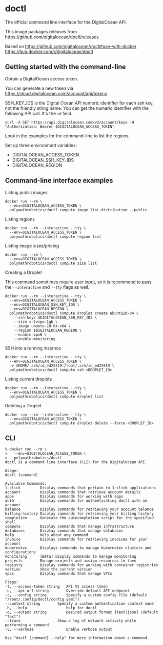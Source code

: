 # doctl

The official command line interface for the DigitalOcean API.

This image packages releases from https://github.com/digitalocean/doctl/releases

Based on https://github.com/digitalocean/doctl#use-with-docker
https://hub.docker.com/r/digitalocean/doctl

## Getting started with the command-line

Obtain a DigitalOcean access token.

You can generate a new token via https://cloud.digitalocean.com/account/api/tokens

SSH_KEY_IDS is the Digital Ocean API numeric identifier for each ssh key, not 
the friendly string name. You can get the numeric identifier with the following
API call. It's the `id` field:
```
curl -X GET https://api.digitalocean.com/v2/account/keys -H "Authorization: Bearer $DIGITALOCEAN_ACCESS_TOKEN"
```

Look in the examples for the command-line to list the regions.

Set up three environment variables:
- DIGITALOCEAN_ACCESS_TOKEN
- DIGITALOCEAN_SSH_KEY_IDS
- DIGITALOCEAN_REGION

## Command-line interface examples

Listing public images
```
docker run --rm \
  --env=DIGITALOCEAN_ACCESS_TOKEN \
  polymathrobotics/doctl compute image list-distribution --public
```

Listing regions
```
docker run --rm --interactive --tty \
  --env=DIGITALOCEAN_ACCESS_TOKEN \
  polymathrobotics/doctl compute region list
```

Listing image sizes/pricing
```
docker run --rm \
  --env=DIGITALOCEAN_ACCESS_TOKEN \
  polymathrobotics/doctl compute size list
```

Creating a Droplet

This command sometimes require user input, so it is recommend to pass the
`--interactive` and `--tty` flags as well.

```
docker run --rm --interactive --tty \
  --env=DIGITALOCEAN_ACCESS_TOKEN \
  --env=DIGITALOCEAN_SSH_KEY_IDS \
  --env=DIGITALOCEAN_REGION \
  polymathrobotics/doctl compute droplet create ubuntu20-04 \
    --ssh-keys $DIGITALOCEAN_SSH_KEY_IDS \
    --size s-1vcpu-1gb \
    --image ubuntu-20-04-x64 \
    --region $DIGITALOCEAN_REGION \
    --enable-ipv6 \
    --enable-monitoring
```

SSH into a running instance
```
docker run --rm --interactive --tty \
  --env=DIGITALOCEAN_ACCESS_TOKEN \
  -v $HOME/.ssh/id_ed25519:/root/.ssh/id_ed25519 \
  polymathrobotics/doctl compute ssh <DROPLET_ID>
```

Listing current droplets
```
docker run --rm --interactive --tty \
  --env=DIGITALOCEAN_ACCESS_TOKEN \
  polymathrobotics/doctl compute droplet list
```

Deleting a Droplet
```
docker run --rm --interactive --tty \
  --env=DIGITALOCEAN_ACCESS_TOKEN \
  polymathrobotics/doctl compute droplet delete --force <DROPLET_ID>
```
## CLI

```
% docker run --rm \
>   --env=DIGITALOCEAN_ACCESS_TOKEN \
>   polymathrobotics/doctl
doctl is a command line interface (CLI) for the DigitalOcean API.

Usage:
doctl [command]

Available Commands:
1-click         Display commands that pertain to 1-click applications
account         Display commands that retrieve account details
apps            Display commands for working with apps
auth            Display commands for authenticating doctl with an account
balance         Display commands for retrieving your account balance
billing-history Display commands for retrieving your billing history
completion      Generate the autocompletion script for the specified shell
compute         Display commands that manage infrastructure
databases       Display commands that manage databases
help            Help about any command
invoice         Display commands for retrieving invoices for your account
kubernetes      Displays commands to manage Kubernetes clusters and configurations
monitoring      [Beta] Display commands to manage monitoring
projects        Manage projects and assign resources to them
registry        Display commands for working with container registries
version         Show the current version
vpcs            Display commands that manage VPCs

Flags:
-t, --access-token string   API V2 access token
-u, --api-url string        Override default API endpoint
-c, --config string         Specify a custom config file (default "/root/.config/doctl/config.yaml")
--context string        Specify a custom authentication context name
-h, --help                  help for doctl
-o, --output string         Desired output format [text|json] (default "text")
--trace                 Show a log of network activity while performing a command
-v, --verbose               Enable verbose output

Use "doctl [command] --help" for more information about a command.
```